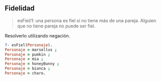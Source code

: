 ## Fidelidad 

> esFiel/1: una persona es fiel si no tiene más de una pareja. 
> Alguien que no tiene pareja no puede ser fiel. 

Resolverlo utilizando negación.

``` prolog
?- esFiel(Personaje).
Personaje = marsellus ;
Personaje = pumkin ;
Personaje = mia ;
Personaje = honeyBunny ;
Personaje = bianca ;
Personaje = charo.
```

